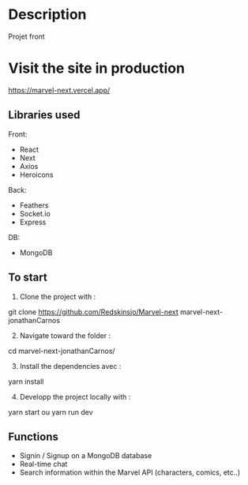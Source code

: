 # Description

Projet front

# Visit the site in production

https://marvel-next.vercel.app/

## Libraries used

Front:
- React
- Next
- Axios
- Heroicons

Back:
- Feathers
- Socket.io
- Express

DB:
- MongoDB

## To start

1. Clone the project with :

git clone https://github.com/Redskinsjo/Marvel-next marvel-next-jonathanCarnos

2. Navigate toward the folder :

cd marvel-next-jonathanCarnos/

3. Install the dependencies avec :

yarn install

4. Developp the project locally with :

yarn start ou yarn run dev

## Functions

- Signin / Signup on a MongoDB database
- Real-time chat
- Search information within the Marvel API (characters, comics, etc..)

